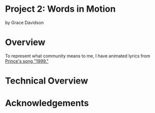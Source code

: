 # Project 2: Words in Motion

by Grace Davidson

# Overview

To represent what community means to me, I have animated lyrics from <a href="https://youtu.be/rblt2EtFfC4?feature=shared">Prince's song "1999."</a>

# Technical Overview



# Acknowledgements

 
